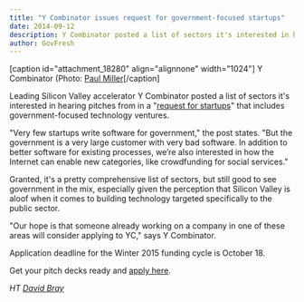 ```yaml
---
title: "Y Combinator issues request for government-focused startups"
date: 2014-09-12
description: Y Combinator posted a list of sectors it's interested in hearing pitches from in a "request for startups" that includes government-focused ventures.
author: GovFresh
---
```


[caption id="attachment_18280" align="alignnone" width="1024"] Y Combinator (Photo: <a href="https://www.flickr.com/photos/paulmiller/5475205694/">Paul Miller</a>[/caption]

Leading Silicon Valley accelerator Y Combinator posted a list of sectors it's interested in hearing pitches from in a "<a href="http://www.ycombinator.com/rfs/">request for startups</a>" that includes government-focused technology ventures.

"Very few startups write software for government," the post states. "But the government is a very large customer with very bad software. In addition to better software for existing processes, we’re also interested in how the Internet can enable new categories, like crowdfunding for social services."

Granted, it's a pretty comprehensive list of sectors, but still good to see government in the mix, especially given the perception that Silicon Valley is aloof when it comes to building technology targeted specifically to the public sector.

"Our hope is that someone already working on a company in one of these areas will consider applying to YC," says Y Combinator.

Application deadline for the Winter 2015 funding cycle is October 18. 

Get your pitch decks ready and <a href="http://www.ycombinator.com/apply/">apply here</a>.

<em>HT <a href="twitter.com/fcc_cio">David Bray</a></em>

